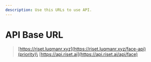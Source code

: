 ```yaml
---
description: Use this URLs to use API.
---
```


# API Base URL

> [https://riset.luqmanr.xyz](https://riset.luqmanr.xyz/face-api)(priority)\
> [https://api.riset.ai](https://api.riset.ai/api/face)

